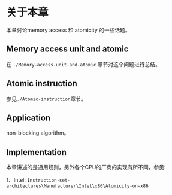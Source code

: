 # 关于本章

本章讨论memory access 和 atomicity 的一些话题。

## Memory access unit and atomic

在 `./Memory-access-unit-and-atomic` 章节对这个问题进行总结。



## Atomic instruction

参见`./Atomic-instruction`章节。



## Application

non-blocking algorithm。

## Implementation

本章讲述的是通用规则，另外各个CPU的厂商的实现有所不同，参见:

1、Intel: `Instruction-set-architectures\Manufacturer\Intel\x86\Atomicity-on-x86`